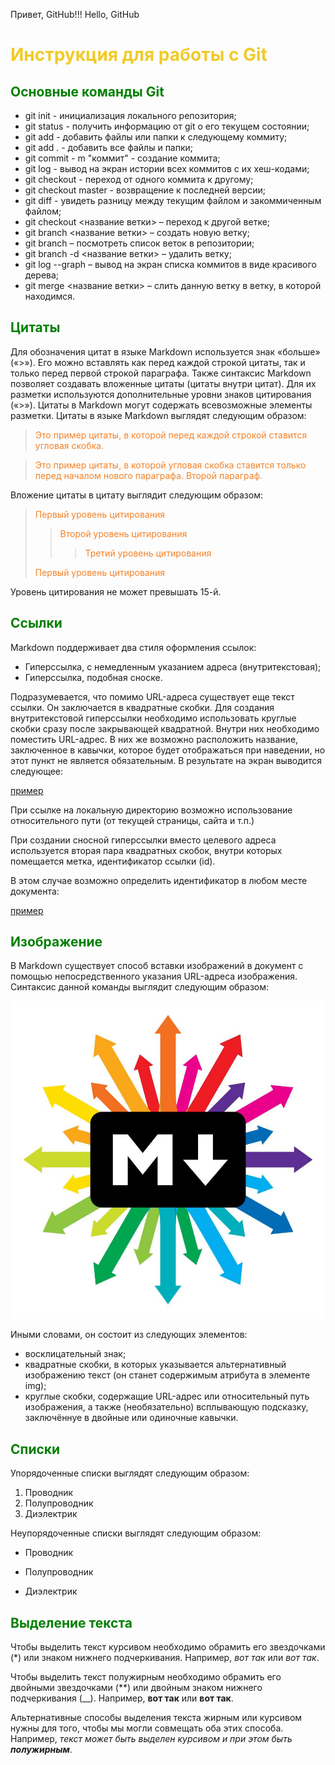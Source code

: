 Привет, GitHub!!!
Hello, GitHub

#  **<span style="color:#f2ca27"> Инструкция для работы с Git**

## <span style="color:green"> Основные команды Git

* git init - инициализация локального репозитория;
* git status - получить информацию от git  о его текущем состоянии;
* git add - добавить файлы или папки к следующему коммиту;
* git add . - добавить все файлы и папки;
* git commit - m "коммит" - создание коммита;
* git log - вывод на экран истории всех коммитов с их хеш-кодами;
* git checkout - переход от одного коммита к другому;
* git checkout master - возвращение к последней версии;
* git diff - увидеть разницу между текущим файлом и закоммиченным файлом;
* git checkout <название ветки> – переход к другой ветке;
* git branch <название ветки> – создать новую ветку;
* git branch – посмотреть список веток в репозитории;
* git branch -d <название ветки> – удалить ветку;
* git log --graph – вывод на экран списка коммитов в виде красивого дерева;
* git merge <название ветки> – слить данную ветку в ветку, в которой находимся.

## <span style="color:green"> Цитаты

Для обозначения цитат в языке Markdown используется знак «больше» («>»). Его можно вставлять как перед каждой строкой цитаты, так и только перед первой строкой параграфа. Также синтаксис Markdown позволяет создавать вложенные цитаты (цитаты внутри цитат). Для их разметки используются дополнительные уровни знаков цитирования («>»). Цитаты в Markdown могут содержать всевозможные элементы разметки. Цитаты в языке Markdown выглядят следующим образом:

><span style="color:#f28227"> Это пример цитаты,
>в которой перед каждой строкой
>ставится угловая скобка.

><span style="color:#f28227"> Это пример цитаты,
в которой угловая скобка
ставится только перед началом нового параграфа.
>Второй параграф.

Вложение цитаты в цитату выглядит следующим образом:

> <span style="color:#f28227"> Первый уровень цитирования
>> <span style="color:#f28227"> Второй уровень цитирования
>>> <span style="color:#f28227"> Третий уровень цитирования
>
><span style="color:#f28227"> Первый уровень цитирования

Уровень цитирования не может превышать 15-й.

##  <span style="color:green"> Ссылки

Markdown поддерживает два стиля оформления ссылок:

* Гиперссылка, с немедленным указанием адреса (внутритекстовая);
* Гиперссылка, подобная сноске.

Подразумевается, что помимо URL-адреса существует еще текст ссылки. Он заключается в квадратные скобки. Для создания внутритекстовой гиперссылки необходимо использовать круглые скобки сразу после закрывающей квадратной. Внутри них необходимо поместить URL-адрес. В них же возможно расположить название, заключенное в кавычки, которое будет отображаться при наведении, но этот пункт не является обязательным.
В результате на экран выводится следующее: 

[пример](https://gist.github.com/ "Необязательная подсказка")

При ссылке на локальную директорию возможно использование относительного пути (от текущей страницы, сайта и т.п.)

При создании сносной гиперссылки вместо целевого адреса используется вторая пара квадратных скобок, внутри которых помещается метка, идентификатор ссылки (id).

В этом случае возможно определить идентификатор в любом месте документа:

[пример][id]

[id]: https://gist.github.com/ "Необязательная подсказка"

## <span style="color:green"> Изображение

В Markdown существует способ вставки изображений в документ с помощью непосредственного указания URL-адреса изображения. Синтаксис данной команды выглядит следующим образом:

![Альтернативный текст](photo11.jpg)

Иными словами, он состоит из следующих элементов:

* восклицательный знак;
* квадратные скобки, в которых указывается альтернативный изображению текст (он станет содержимым атрибута в элементе img);
* круглые скобки, содержащие URL-адрес или относительный путь изображения, а также (необязательно) всплывающую подсказку, заключённуе в двойные или одиночные кавычки.

##  <span style="color:green"> Списки

 Упорядоченные списки выглядят следующим образом:

1.  Проводник
2.  Полупроводник
3.  Диэлектрик

Неупорядоченные списки выглядят следующим образом:

* Проводник
- Полупроводник
+ Диэлектрик

##  <span style="color:green"> Выделение текста

Чтобы выделить текст курсивом необходимо обрамить его звездочками (*) или знаком нижнего подчеркивания. Например, *вот так* или _вот так_.

Чтобы выделить текст полужирным необходимо обрамить его двойными звездочками (**) или двойным знаком нижнего подчеркивания (__). Например, **вот так** или __вот так__.

Альтернативные способы выделения текста жирным или курсивом нужны для того, чтобы мы могли совмещать оба этих способа. Например, _текст может быть выделен курсивом и при этом быть **полужирным**_.
